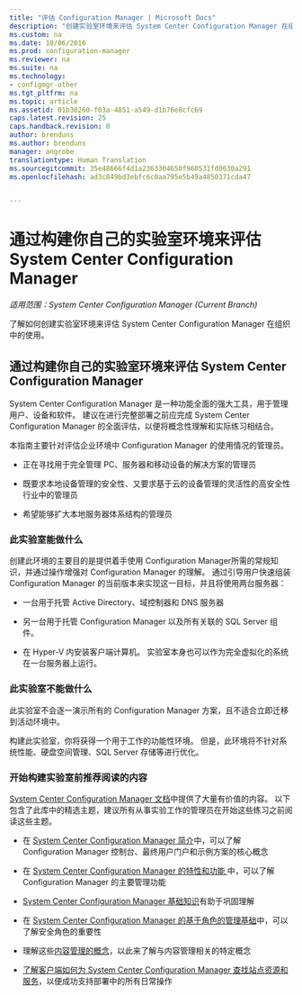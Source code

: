 ```yaml
---
title: "评估 Configuration Manager | Microsoft Docs"
description: "创建实验室环境来评估 System Center Configuration Manager 在组织中的使用情况。"
ms.custom: na
ms.date: 10/06/2016
ms.prod: configuration-manager
ms.reviewer: na
ms.suite: na
ms.technology:
- configmgr-other
ms.tgt_pltfrm: na
ms.topic: article
ms.assetid: 01b30260-f03a-4851-a549-d1b76e8cfc69
caps.latest.revision: 25
caps.handback.revision: 0
author: brenduns
ms.author: brenduns
manager: angrobe
translationtype: Human Translation
ms.sourcegitcommit: 35e48666f4d1a2363304650f960531fd0630a291
ms.openlocfilehash: ad3c849bd3ebfc6c0aa795e5b49a4850371cda47


---
```

# <a name="evaluate-system-center-configuration-manager-by-building-your-own-lab-environment"></a>通过构建你自己的实验室环境来评估 System Center Configuration Manager

*适用范围：System Center Configuration Manager (Current Branch)*

了解如何创建实验室环境来评估 System Center Configuration Manager 在组织中的使用。  

## <a name="evaluate-system-center-configuration-manager-by-building-your-own-lab-environment"></a>通过构建你自己的实验室环境来评估 System Center Configuration Manager  
 System Center Configuration Manager 是一种功能全面的强大工具，用于管理用户、设备和软件。 建议在进行完整部署之前应完成 System Center Configuration Manager 的全面评估，以便将概念性理解和实际练习相结合。  

 本指南主要针对评估企业环境中 Configuration Manager 的使用情况的管理员。  

-   正在寻找用于完全管理 PC、服务器和移动设备的解决方案的管理员  

-   既要求本地设备管理的安全性、又要求基于云的设备管理的灵活性的高安全性行业中的管理员  

-   希望能够扩大本地服务器体系结构的管理员  

### <a name="what-this-lab-does"></a>此实验室能做什么  
 创建此环境的主要目的是提供着手使用 Configuration Manager所需的常规知识，并通过操作增强对 Configuration Manager 的理解。 通过引导用户快速组装 Configuration Manager 的当前版本来实现这一目标，并且将使用两台服务器：  

-   一台用于托管 Active Directory、域控制器和 DNS 服务器  

-   另一台用于托管 Configuration Manager 以及所有关联的 SQL Server 组件。  

-   在 Hyper-V 内安装客户端计算机。 实验室本身也可以作为完全虚拟化的系统在一台服务器上运行。  

### <a name="what-this-lab-does-not-do"></a>此实验室不能做什么  
 此实验室不会逐一演示所有的 Configuration Manager 方案，且不适合立即迁移到活动环境中。  

 构建此实验室，你将获得一个用于工作的功能性环境。 但是，此环境将不针对系统性能、硬盘空间管理、SQL Server 存储等进行优化。  

###  <a name="a-namebkmkevalreca-recommended-reading-prior-to-beginning-the-lab"></a><a name="BKMK_EvalRec"></a> 开始构建实验室前推荐阅读的内容  
 [System Center Configuration Manager 文档](http://docs.microsoft.com/sccm/)中提供了大量有价值的内容。 以下包含了此库中的精选主题，建议所有从事实验工作的管理员在开始这些练习之前阅读这些主题。  

-   在 [System Center Configuration Manager 简介](../../core/understand/introduction.md)中，可以了解 Configuration Manager 控制台、最终用户门户和示例方案的核心概念  

-   在 [System Center Configuration Manager 的特性和功能 ](../../core/plan-design/changes/features-and-capabilities.md)中，可以了解 Configuration Manager 的主要管理功能  

-   [System Center Configuration Manager 基础知识](../../core/understand/fundamentals.md)有助于巩固理解  

-   在 [System Center Configuration Manager 的基于角色的管理基础](../../core/understand/fundamentals-of-role-based-administration.md)中，可以了解安全角色的重要性  

-   理解这些[内容管理的概念](../../core/plan-design/hierarchy/fundamental-concepts-for-content-management.md)，以此来了解与内容管理相关的特定概念  

-   [了解客户端如何为 System Center Configuration Manager 查找站点资源和服务](../../core/plan-design/hierarchy/understand-how-clients-find-site-resources-and-services.md)，以便成功支持部署中的所有日常操作  



<!--HONumber=Jan17_HO4-->


